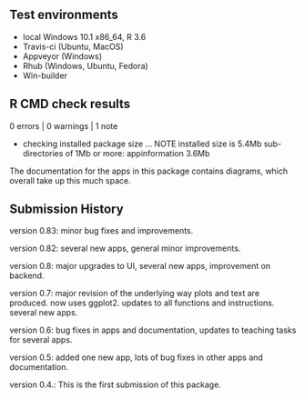 ## Test environments

* local Windows 10.1 x86_64, R 3.6
* Travis-ci (Ubuntu, MacOS) 
* Appveyor (Windows)
* Rhub (Windows, Ubuntu, Fedora)
* Win-builder 

## R CMD check results

0 errors | 0 warnings | 1 note

* checking installed package size ... NOTE
  installed size is  5.4Mb
  sub-directories of 1Mb or more:
    appinformation   3.6Mb

The documentation for the apps in this package contains diagrams, which overall take up this much space.


## Submission History

version 0.83: minor bug fixes and improvements.

version 0.82: several new apps, general minor improvements.

version 0.8: major upgrades to UI, several new apps, improvement on backend.

version 0.7: major revision of the underlying way plots and text are produced. now uses ggplot2. updates to all functions and instructions. several new apps.

version 0.6: bug fixes in apps and documentation, updates to teaching tasks for several apps.

version 0.5: added one new app, lots of bug fixes in other apps and documentation.

version 0.4.: This is the first submission of this package.
